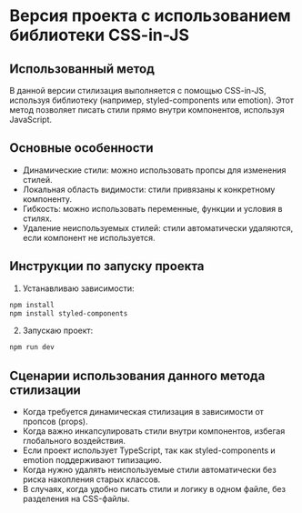# Версия проекта с использованием библиотеки CSS-in-JS
## Использованный метод
В данной версии стилизация выполняется с помощью CSS-in-JS, используя библиотеку (например, styled-components или emotion). Этот метод позволяет писать стили прямо внутри компонентов, используя JavaScript.
## Основные особенности
* Динамические стили: можно использовать пропсы для изменения стилей.
* Локальная область видимости: стили привязаны к конкретному компоненту.
* Гибкость: можно использовать переменные, функции и условия в стилях.
* Удаление неиспользуемых стилей: стили автоматически удаляются, если компонент не используется.
## Инструкции по запуску проекта
1. Устанавливаю зависимости:
```bash
npm install
npm install styled-components
```
2. Запускаю проект:
```bash
npm run dev
```
## Сценарии использования данного метода стилизации
* Когда требуется динамическая стилизация в зависимости от пропсов (props).
* Когда важно инкапсулировать стили внутри компонентов, избегая глобального воздействия.
* Если проект использует TypeScript, так как styled-components и emotion поддерживают типизацию.
* Когда нужно удалять неиспользуемые стили автоматически без риска накопления старых классов.
* В случаях, когда удобно писать стили и логику в одном файле, без разделения на CSS-файлы.
